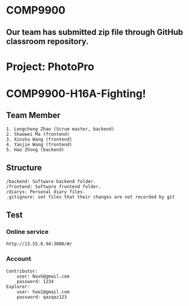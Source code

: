 # COMP9900
## Our team has submitted zip file through GitHub classroom repository.
# Project: PhotoPro
# COMP9900-H16A-Fighting!

## Team Member
    1. Longcheng Zhao (Scrum master, backend)
    2. Shaowei Ma (frontend)
    3. Xinshu Wang (frontend)
    4. Yanjie Wang (frontend)
    5. Hao Zhong (backend)

## Structure
    /backend: Software backend folder.
    /frontend: Software frontend folder.
    /diarys: Personal diary files.
    .gitignore: set files that their changes are not recorded by git

## Test 
### Online service
    http://13.55.8.94:3000/#/
### Account
    Contributor:
        user: Nash@gmail.com
        password: 1234
    Explorer:
        user: hao1@gmail.com
        password: qazqaz123
